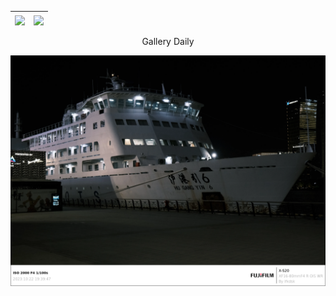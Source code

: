 | <img align="center" src="https://github-readme-stats.vercel.app/api?username=lfkdsk&show_icons=true&include_all_commits=true&hide_border=true" /> | <img align="center" src="https://github-readme-stats.vercel.app/api/top-langs/?username=lfkdsk&layout=compact&hide_border=true" /> |
| ------------- | ------------- |

<p align="center">Gallery Daily</p>
<a href="https://lfkdsk.github.io/gallery">
<img align="center" src="https://github.com/lfkdsk/gallery-daily/blob/daily/daily.png" style="width:822px" />
</a>
